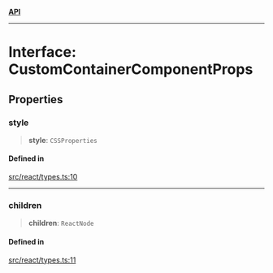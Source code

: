 [**API**](../../API.md)

***

# Interface: CustomContainerComponentProps

## Properties

### style

> **style**: `CSSProperties`

#### Defined in

[src/react/types.ts:10](https://github.com/inokawa/virtua/blob/0a4513b80d8d679540fff553774df27612ecd80e/src/react/types.ts#L10)

***

### children

> **children**: `ReactNode`

#### Defined in

[src/react/types.ts:11](https://github.com/inokawa/virtua/blob/0a4513b80d8d679540fff553774df27612ecd80e/src/react/types.ts#L11)
